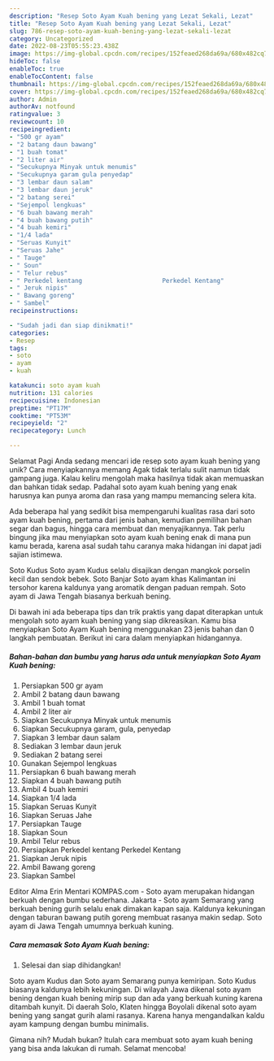```yaml
---
description: "Resep Soto Ayam Kuah bening yang Lezat Sekali, Lezat"
title: "Resep Soto Ayam Kuah bening yang Lezat Sekali, Lezat"
slug: 786-resep-soto-ayam-kuah-bening-yang-lezat-sekali-lezat
category: Uncategorized
date: 2022-08-23T05:55:23.438Z
image: https://img-global.cpcdn.com/recipes/152feaed268da69a/680x482cq70/soto-ayam-kuah-bening-foto-resep-utama.jpg
hideToc: false
enableToc: true
enableTocContent: false
thumbnail: https://img-global.cpcdn.com/recipes/152feaed268da69a/680x482cq70/soto-ayam-kuah-bening-foto-resep-utama.jpg
cover: https://img-global.cpcdn.com/recipes/152feaed268da69a/680x482cq70/soto-ayam-kuah-bening-foto-resep-utama.jpg
author: Admin
authorAv: notfound
ratingvalue: 3
reviewcount: 10
recipeingredient:
- "500 gr ayam"
- "2 batang daun bawang"
- "1 buah tomat"
- "2 liter air"
- "Secukupnya Minyak untuk menumis"
- "Secukupnya garam gula penyedap"
- "3 lembar daun salam"
- "3 lembar daun jeruk"
- "2 batang serei"
- "Sejempol lengkuas"
- "6 buah bawang merah"
- "4 buah bawang putih"
- "4 buah kemiri"
- "1/4 lada"
- "Seruas Kunyit"
- "Seruas Jahe"
- " Tauge"
- " Soun"
- " Telur rebus"
- " Perkedel kentang                      Perkedel Kentang"
- " Jeruk nipis"
- " Bawang goreng"
- " Sambel"
recipeinstructions:

- "Sudah jadi dan siap dinikmati!"
categories:
- Resep
tags:
- soto
- ayam
- kuah

katakunci: soto ayam kuah 
nutrition: 131 calories
recipecuisine: Indonesian
preptime: "PT17M"
cooktime: "PT53M"
recipeyield: "2"
recipecategory: Lunch

---
```



Selamat Pagi Anda sedang mencari ide resep soto ayam kuah bening yang unik? Cara menyiapkannya memang Agak tidak terlalu sulit namun tidak gampang juga. Kalau keliru mengolah maka hasilnya tidak akan memuaskan dan bahkan tidak sedap. Padahal soto ayam kuah bening yang enak harusnya kan punya aroma dan rasa yang mampu memancing selera kita.


Ada beberapa hal yang sedikit bisa mempengaruhi kualitas rasa dari soto ayam kuah bening, pertama dari jenis bahan, kemudian pemilihan bahan segar dan bagus, hingga cara membuat dan menyajikannya. Tak perlu bingung jika mau menyiapkan soto ayam kuah bening enak di mana pun kamu berada, karena asal sudah tahu caranya maka hidangan ini dapat jadi sajian istimewa.

Soto Kudus Soto ayam Kudus selalu disajikan dengan mangkok porselin kecil dan sendok bebek. Soto Banjar Soto ayam khas Kalimantan ini tersohor karena kaldunya yang aromatik dengan paduan rempah. Soto ayam di Jawa Tengah biasanya berkuah bening.


Di bawah ini ada beberapa tips dan trik praktis yang dapat diterapkan untuk mengolah soto ayam kuah bening yang siap dikreasikan. Kamu bisa menyiapkan Soto Ayam Kuah bening menggunakan 23 jenis bahan dan 0 langkah pembuatan. Berikut ini cara dalam menyiapkan hidangannya.

<!--inarticleads1-->

##### Bahan-bahan dan bumbu yang harus ada untuk menyiapkan Soto Ayam Kuah bening:

1. Persiapkan 500 gr ayam
1. Ambil 2 batang daun bawang
1. Ambil 1 buah tomat
1. Ambil 2 liter air
1. Siapkan Secukupnya Minyak untuk menumis
1. Siapkan Secukupnya garam, gula, penyedap
1. Siapkan 3 lembar daun salam
1. Sediakan 3 lembar daun jeruk
1. Sediakan 2 batang serei
1. Gunakan Sejempol lengkuas
1. Persiapkan 6 buah bawang merah
1. Siapkan 4 buah bawang putih
1. Ambil 4 buah kemiri
1. Siapkan 1/4 lada
1. Siapkan Seruas Kunyit
1. Siapkan Seruas Jahe
1. Persiapkan  Tauge
1. Siapkan  Soun
1. Ambil  Telur rebus
1. Persiapkan  Perkedel kentang                      Perkedel Kentang
1. Siapkan  Jeruk nipis
1. Ambil  Bawang goreng
1. Siapkan  Sambel


Editor Alma Erin Mentari KOMPAS.com - Soto ayam merupakan hidangan berkuah dengan bumbu sederhana. Jakarta - Soto ayam Semarang yang berkuah bening gurih selalu enak dimakan kapan saja. Kaldunya kekuningan dengan taburan bawang putih goreng membuat rasanya makin sedap. Soto ayam di Jawa Tengah umumnya berkuah kuning. 

<!--inarticleads2-->

##### Cara memasak Soto Ayam Kuah bening:


1. Selesai dan siap dihidangkan!

Soto ayam Kudus dan Soto ayam Semarang punya kemiripan. Soto Kudus biasanya kaldunya lebih kekuningan. Di wilayah Jawa dikenal soto ayam bening dengan kuah bening mirip sup dan ada yang berkuah kuning karena ditambah kunyit. Di daerah Solo, Klaten hingga Boyolali dikenal soto ayam bening yang sangat gurih alami rasanya. Karena hanya mengandalkan kaldu ayam kampung dengan bumbu minimalis. 

Gimana nih? Mudah bukan? Itulah cara membuat soto ayam kuah bening yang bisa anda lakukan di rumah. Selamat mencoba!
